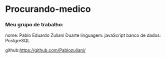 # Procurando-medico

### Meu grupo de trabalho:
nome: Pablo Eduardo Zuliani Duarte
linguagem: javaScript
banco de dados: PostgreSQL

github:https://github.com/Pablozuliani/
